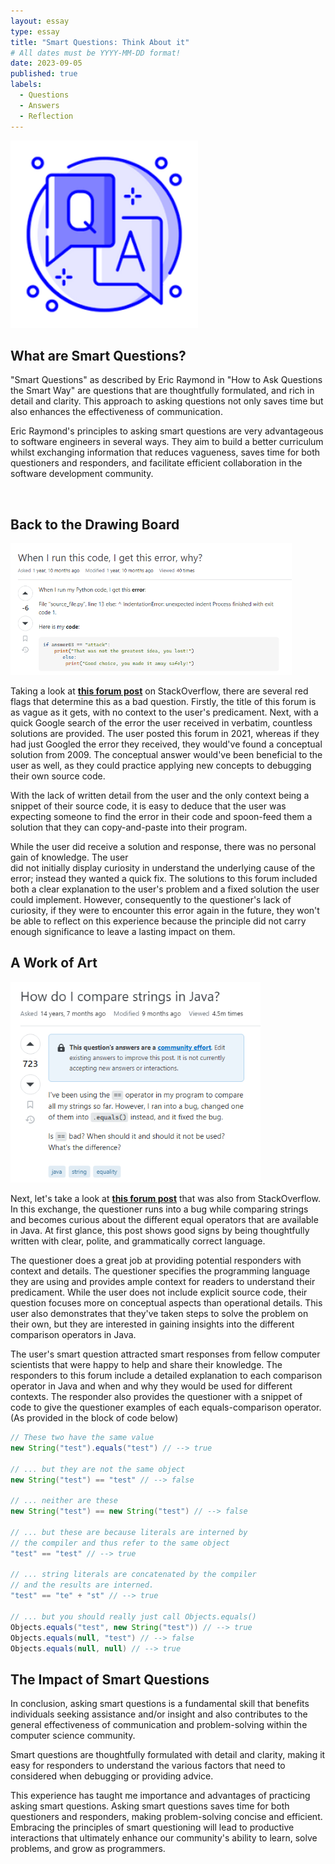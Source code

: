 ```yaml
---
layout: essay
type: essay
title: "Smart Questions: Think About it"
# All dates must be YYYY-MM-DD format!
date: 2023-09-05
published: true
labels:
  - Questions
  - Answers
  - Reflection
---
```


<img width="300" class="rounded float-start pe-4" src="../img/smart-questions-think-about-it/smart-questions-icon.png">

## What are Smart Questions?

"Smart Questions" as described by Eric Raymond in "How to Ask Questions the Smart Way" are questions
that are thoughtfully formulated, and rich in detail and clarity. This approach to asking questions
not only saves time but also enhances the effectiveness of communication. 

Eric Raymond's principles to asking smart questions are very advantageous to software engineers in 
several ways. They aim to build a better curriculum whilst exchanging information that reduces vagueness,
saves time for both questioners and responders, and facilitate efficient collaboration in the software 
development community.

<br/>

##  Back to the Drawing Board
<img width="450" class="rounded float-start pe-4" src="../img/smart-questions-think-about-it/smart-questions-think-about-it-picture-1.png">

Taking a look at [**this forum post**](https://stackoverflow.com/questions/69864780/when-i-run-this-code-i-get-this-error-why) on StackOverflow, there are several red flags that determine this 
as a bad question. Firstly, the title of this forum is as vague as it gets, with no context
to the user's predicament. Next, with a quick Google search of the error the user received in
verbatim, countless solutions are provided. The user posted this forum in 2021, whereas if they had
just Googled the error they received, they would've found a conceptual solution from 2009. The
conceptual answer would've been beneficial to the user as well, as they could practice applying new 
concepts to debugging their own source code. 

With the lack of written detail from the user and the only context being a snippet of their source
code, it is easy to deduce that the user was expecting someone to find the error in their code and 
spoon-feed them a solution that they can copy-and-paste into their program. 

While the user did receive a solution and response, there was no personal gain of knowledge. The user  
did not initially display curiosity in understand the underlying cause of the error; instead they 
wanted a quick fix. The solutions to this forum included both a clear explanation to the user's 
problem and a fixed solution the user could implement. However, consequently to the questioner's lack
of curiosity, if they were to encounter this error again in the future, 
they won't be able to reflect on this experience because the principle did not carry enough
significance to leave a lasting impact on them.


## A Work of Art 

<img width="400" class="rounded float-start pe-4" src="../img/smart-questions-think-about-it/smart-questions-think-about-it-picture-2.png">


Next, let's take a look at [**this forum post**](https://stackoverflow.com/questions/513832/how-do-i-compare-strings-in-java) 
that was also from StackOverflow. In this exchange, the questioner runs into a bug while comparing strings and
becomes curious about the different equal operators that are available in Java. 
At first glance, this post shows good signs by being thoughtfully written with clear, polite, and grammatically 
correct language. 

The questioner does a great job at providing potential responders with context and details. 
The questioner specifies the programming language they are using and provides ample context for readers to understand
their predicament. While the user does not include explicit source code, their question focuses more on conceptual 
aspects than operational details. This user also demonstrates that they've taken steps to solve the problem on 
their own, but they are interested in gaining insights into the different comparison operators in Java.

The user's smart question attracted smart responses from fellow computer scientists that were happy to help
and share their knowledge. The responders to this forum include a detailed explanation to each comparison 
operator in Java and when and why they would be used for different contexts. The responder also provides
the questioner with a snippet of code to give the questioner examples of each equals-comparison operator.
(As provided in the block of code below)

```java
// These two have the same value
new String("test").equals("test") // --> true 

// ... but they are not the same object
new String("test") == "test" // --> false 

// ... neither are these
new String("test") == new String("test") // --> false 

// ... but these are because literals are interned by 
// the compiler and thus refer to the same object
"test" == "test" // --> true 

// ... string literals are concatenated by the compiler
// and the results are interned.
"test" == "te" + "st" // --> true

// ... but you should really just call Objects.equals()
Objects.equals("test", new String("test")) // --> true
Objects.equals(null, "test") // --> false
Objects.equals(null, null) // --> true
```

## The Impact of Smart Questions

In conclusion, asking smart questions is a fundamental skill 
that benefits individuals seeking assistance and/or insight and 
also contributes to the general effectiveness of communication
and problem-solving within the computer science community.

Smart questions are thoughtfully formulated with detail and clarity,
making it easy for responders to understand the various factors
that need to considered when debugging or providing advice.

This experience has taught me importance and advantages of practicing asking smart questions. 
Asking smart questions saves time for both questioners and responders, 
making problem-solving concise and efficient. Embracing the principles of smart questioning will lead to 
productive interactions that ultimately enhance our community's ability to learn, 
solve problems, and grow as programmers. 